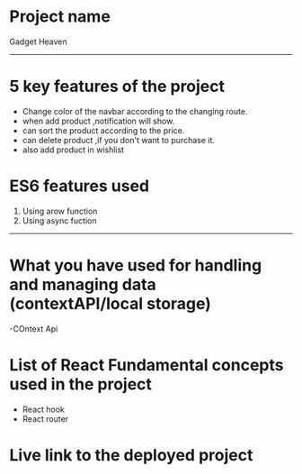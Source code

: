 # **Project name**

<p>
  Gadget Heaven
</p>

---

# **5 key features of the project**

- Change color of the navbar according to the changing route.
- when add product ,notification will show.
- can sort the product according to the price.
- can delete product ,if you don't want to purchase it.
- also add product in wishlist

# **ES6 features used**

1. Using arow function
1. Using async fuction

---

# **What you have used for handling and managing data (contextAPI/local storage)**

-COntext Api

# **List of React Fundamental concepts used in the project**

- React hook
- React router

# **Live link to the deployed project**

<p>
  
</p>
